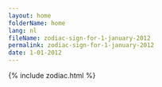 ```yaml
---
layout: home
folderName: home
lang: nl
fileName: zodiac-sign-for-1-january-2012
permalink: zodiac-sign-for-1-january-2012
date: 1-01-2012
---
```

{% include zodiac.html %}
